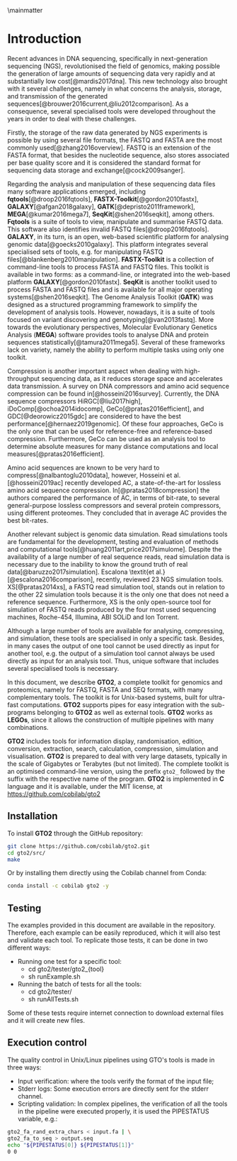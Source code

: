 \mainmatter

# Introduction


Recent advances in DNA sequencing, specifically in next-generation sequencing (NGS), revolutionised the field of genomics, making possible the generation of large amounts of sequencing data very rapidly and at substantially low cost[@mardis2017dna]. This new technology also brought with it several challenges, namely in what concerns the analysis, storage, and transmission of the generated sequences[@brouwer2016current,@liu2012comparison]. As a consequence, several specialised tools were developed throughout the years in order to deal with these challenges.

Firstly, the storage of the raw data generated by NGS experiments is possible by using several file formats, the FASTQ and FASTA are the most commonly used[@zhang2016overview].
FASTQ is an extension of the FASTA format, that besides the nucleotide sequence, also stores associated per base quality score and it is considered the standard format for sequencing data storage and exchange[@cock2009sanger].

Regarding the analysis and manipulation of these sequencing data files many software applications emerged, including **fqtools**[@droop2016fqtools],
**FASTX-Toolkit**[@gordon2010fastx],
**GALAXY**[@afgan2018galaxy], **GATK**[@depristo2011framework],
**MEGA**[@kumar2016mega7], **SeqKit**[@shen2016seqkit], among others. **Fqtools** is a suite of tools to view, manipulate and summarise FASTQ data. This software also identifies invalid FASTQ files[@droop2016fqtools]. **GALAXY**, in its turn, is an open, web-based scientific platform for analysing genomic data[@goecks2010galaxy]. This platform integrates several specialised sets of tools, e.g. for manipulating FASTQ files[@blankenberg2010manipulation].
**FASTX-Toolkit** is a collection of command-line tools to process FASTA and FASTQ files. This toolkit is available in two forms: as a command-line, or integrated into the web-based platform **GALAXY**[@gordon2010fastx]. **SeqKit** is another toolkit used to process FASTA and FASTQ files and is available for all major operating systems[@shen2016seqkit]. The Genome Analysis Toolkit (**GATK**) was designed as a structured programming framework to simplify the development of analysis tools. However, nowadays, it is a suite of tools focused on variant discovering and genotyping[@van2013fastq]. More towards the evolutionary perspectives, Molecular Evolutionary Genetics Analysis (**MEGA**) software provides tools to analyse DNA and protein sequences statistically[@tamura2011mega5]. Several of these frameworks lack on variety, namely the ability to perform multiple tasks using only one toolkit.

Compression is another important aspect when dealing with high-throughput sequencing data, as it reduces storage space and accelerates data transmission. A survey on DNA compressors and amino acid sequence compression can be found in[@hosseini2016survey]. Currently, the DNA sequence compressors HiRGC[@liu2017high], iDoComp[@ochoa2014idocomp], GeCo[@pratas2016efficient], and GDC[@deorowicz2015gdc] are considered to have the best performance[@hernaez2019genomic]. Of these four approaches, GeCo is the only one that can be used for reference-free and reference-based compression. Furthermore, GeCo can be used as an analysis tool to determine absolute measures for many distance computations and local measures[@pratas2016efficient].

Amino acid sequences are known to be very hard to compress[@nalbantoglu2010data], however, Hosseini et al.[@hosseini2019ac] recently developed AC, a state-of-the-art for lossless amino acid sequence compression. In[@pratas2018compression] the authors compared the performance of AC, in terms of bit-rate, to several general-purpose lossless compressors and several protein compressors, using different proteomes. They concluded that in average AC provides the best bit-rates.

Another relevant subject is genomic data simulation. Read simulations tools are fundamental for the development, testing and evaluation of methods and computational tools[@huang2011art,price2017simulome]. Despite the availability of a large number of real sequence reads, read simulation data is necessary due to the inability to know the ground truth of real data[@baruzzo2017simulation]. Escalona \textit{et al.}[@escalona2016comparison], recently, reviewed 23 NGS simulation tools. XS[@pratas2014xs], a FASTQ read simulation tool, stands out in relation to the other 22 simulation tools because it is the only one that does not need a reference sequence. Furthermore, XS is the only open-source tool for simulation of FASTQ reads produced by the four most used sequencing machines, Roche-454, Illumina, ABI SOLiD and Ion Torrent. 

Although a large number of tools are available for analysing, compressing, and simulation, these tools are specialised in only a specific task. Besides, in many cases the output of one tool cannot be used directly as input for another tool, e.g. the output of a simulation tool cannot always be used directly as input for an analysis tool. Thus, unique software that includes several specialised tools is necessary.

In this document, we describe **GTO2**, a complete toolkit for genomics and proteomics, namely for FASTQ, FASTA and SEQ formats, with many complementary tools. The toolkit is for Unix-based systems, built for ultra-fast computations. **GTO2** supports pipes for easy integration with the sub-programs belonging to **GTO2** as well as external tools. **GTO2** works as **LEGOs**, since it allows the construction of multiple pipelines with many combinations.

**GTO2** includes tools for information display, randomisation, edition, conversion, extraction, search, calculation, compression, simulation and visualisation. **GTO2** is prepared to deal with very large datasets, typically in the scale of Gigabytes or Terabytes (but not limited).
The complete toolkit is an optimised command-line version, using the prefix `gto2_` followed by the suffix with the respective name of the program. **GTO2** is implemented in **C** language and it is available, under the MIT license, at https://github.com/cobilab/gto2

## Installation

To install **GTO2** through the GitHub repository:

```sh
git clone https://github.com/cobilab/gto2.git
cd gto2/src/
make
```

Or by installing them directly using the Cobilab channel from Conda:

```sh
conda install -c cobilab gto2 -y
```

## Testing

The examples provided in this document are available in the repository. Therefore, each example can be easily reproduced, which it will also test and validate each tool. To replicate those tests, it can be done in two different ways: 

- Running one test for a specific tool:
	- cd gto2/tester/gto2_{tool}
	- sh runExample.sh
- Running the batch of tests for all the tools:
	- cd gto2/tester/
	- sh runAllTests.sh

Some of these tests require internet connection to download external files and it will create new files.

## Execution control

The quality control in Unix/Linux pipelines using GTO's tools is made in three ways:  

- Input verification: where the tools verify the format of the input file; 
- Stderr logs: Some execution errors are directly sent for the stderr channel. 
- Scripting validation: In complex pipelines, the verification of all the tools in the pipeline were executed properly, it is used the PIPESTATUS variable, e.g.:  
```sh
gto2_fa_rand_extra_chars < input.fa | \
gto2_fa_to_seq > output.seq 
echo "${PIPESTATUS[0]} ${PIPESTATUS[1]}" 
0 0 
```

